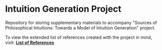 # Intuition Generation Project
Repository for storing supplementary materials to accompany "Sources of Philosophical Intuitions: Towards a Model of Intuition Generation" project.

To view the extended list of references created with the project in mind, visit: [**List of References**](https://github.com/DominikDziedzic/IntuitionGenerationProject/blob/main/Towards%20a%20Model%20of%20Intuition%20Generation%20-%20Bibliography.pdf)

